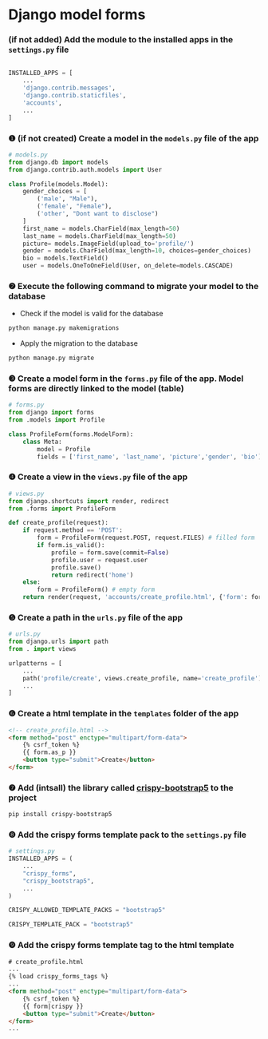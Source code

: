 # Django model forms
### (if not added) Add the module to the installed apps in the `settings.py` file
```python

INSTALLED_APPS = [
    ...
    'django.contrib.messages',
    'django.contrib.staticfiles',
    'accounts',
    ...
]
```

### ❶ (if not created) Create a model in the `models.py` file of the app
```python
# models.py
from django.db import models
from django.contrib.auth.models import User

class Profile(models.Model):
    gender_choices = [
        ('male', "Male"),
        ('female', "Female"),
        ('other', "Dont want to disclose")
    ]
    first_name = models.CharField(max_length=50)
    last_name = models.CharField(max_length=50)
    picture= models.ImageField(upload_to='profile/')
    gender = models.CharField(max_length=10, choices=gender_choices)
    bio = models.TextField()
    user = models.OneToOneField(User, on_delete=models.CASCADE)

```

### ❷ Execute the following command to migrate your model to the database
- Check if the model is valid for the database
```bash
python manage.py makemigrations
```
- Apply the migration to the database
```bash
python manage.py migrate
```

### ❸ Create a model form in the `forms.py` file of the app. Model forms are directly linked to the model (table)
```python
# forms.py
from django import forms
from .models import Profile

class ProfileForm(forms.ModelForm):
    class Meta:
        model = Profile
        fields = ['first_name', 'last_name', 'picture','gender', 'bio']
```

### ❹ Create a view in the `views.py` file of the app
```python
# views.py
from django.shortcuts import render, redirect
from .forms import ProfileForm

def create_profile(request):
    if request.method == 'POST':
        form = ProfileForm(request.POST, request.FILES) # filled form
        if form.is_valid():
            profile = form.save(commit=False)
            profile.user = request.user
            profile.save()
            return redirect('home')
    else:
        form = ProfileForm() # empty form
    return render(request, 'accounts/create_profile.html', {'form': form})
```

### ❺ Create a path in the `urls.py` file of the app
```python   
# urls.py
from django.urls import path
from . import views

urlpatterns = [
    ...
    path('profile/create', views.create_profile, name='create_profile'),
    ...
]
``` 

### ❻ Create a html template in the `templates` folder of the app
```html
<!-- create_profile.html -->
<form method="post" enctype="multipart/form-data">
    {% csrf_token %}
    {{ form.as_p }}
    <button type="submit">Create</button>
</form>
```

### ❼ Add (intsall) the library called [crispy-bootstrap5](https://pypi.org/project/crispy-bootstrap5/) to the project
```bash
pip install crispy-bootstrap5
```

### ❽ Add the crispy forms template pack to the `settings.py` file
```python
# settings.py
INSTALLED_APPS = (
    ...
    "crispy_forms",
    "crispy_bootstrap5",
    ...
)

CRISPY_ALLOWED_TEMPLATE_PACKS = "bootstrap5"

CRISPY_TEMPLATE_PACK = "bootstrap5"
```

### ❾ Add the crispy forms template tag to the html template
```html
# create_profile.html
...
{% load crispy_forms_tags %}
...
<form method="post" enctype="multipart/form-data">
    {% csrf_token %}
    {{ form|crispy }}
    <button type="submit">Create</button>
</form>
...
```